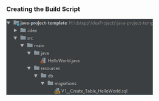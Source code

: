 ### Creating the Build Script
<section data-transition="fade-in slide-out">
    <img src="images/slides/buildScript/projectStructure.png" alt="Complex">
</section>
